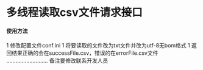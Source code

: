 # 多线程读取csv文件请求接口
#### 使用方法
1 修改配置文件conf.ini
1 将要读取的文件改为txt文件并改为utf-8无bom格式
1 返回结果正确的会在successFile.csv，错误的在errorFile.csv文件
...........................
备注要修改联系开发人员
